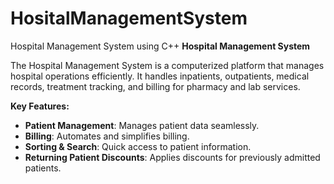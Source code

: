 # HositalManagementSystem
Hospital Management System using C++
**Hospital Management System**

The Hospital Management System is a computerized platform that manages hospital operations efficiently. It handles inpatients, outpatients, medical records, treatment tracking, and billing for pharmacy and lab services.

**Key Features:**

- **Patient Management**: Manages patient data seamlessly.
- **Billing**: Automates and simplifies billing.
- **Sorting & Search**: Quick access to patient information.
- **Returning Patient Discounts**: Applies discounts for previously admitted patients.